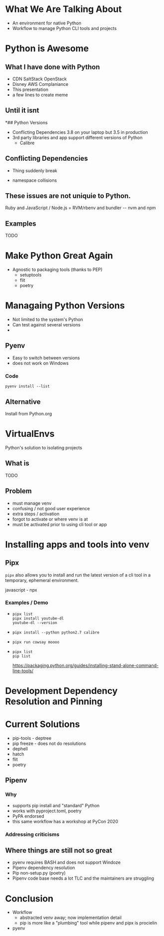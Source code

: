 
# What We Are Talking About
* An environment for native Python
* Workflow to manage Python CLI tools and projects
# Python is Awesome
## What I have done with Python
* CDN SaltStack OpenStack
* Disney AWS Complaniance
* This presentation
* a few lines to create meme
## Until it isnt
*## Python Versions
* Conflicting Dependencies
3.8 on your laptop but 3.5 in production
* 3rd party libraries and app support different versions of Python
	* Calibre
## Conflicting Dependencies
* Thing suddenly break

* namespace collisions

## These issues are not uniquie to Python.
Ruby and JavaScript / Node.js
= RVM/rbenv and bundler -- nvm and npm
## Examples
TODO 
# Make Python Great Again
* Agnostic to packaging tools (thanks to PEP)
	* setuptools
	* flit
	* poetry

# Managaing Python Versions
* Not limited to the system's Python
* Can test against several versions
* 
## Pyenv
* Easy to switch between versions
* does not work on Windows

### Code
```shell
pyenv install --list
```
## Alternative
Install from Python.org
 
# VirtualEnvs
Python's solution to isolating projects
## What is
TODO
## Problem
* must manage venv
* confusing / not good user experience
* extra steps / activation
* forgot to activate or where venv is at
* must be activated prior to using cli tool or app

# Installing apps and tools into venv
## Pipx
`pipx` also allows you to install and run the latest version of a cli tool in a temporary, ephemeral environment.

javascript - npx
### Examples / Demo
* ```shell
  pipx list
  pipx install youtube-dl
  youtube-dl --version
   ```
* ```shell
  pipx install --python python2.7 calibre
   ```
* ```shell
  pipx run cowsay moooo
   ```
 * ```shell
   pipx list
   pip list
   ```
   https://packaging.python.org/guides/installing-stand-alone-command-line-tools/

# Development Dependency Resolution and Pinning

# Current Solutions
* pip-tools - deptree
* pip freeze - does not do resolutions
* dephell
* hatch
* flit
* poetry

## Pipenv

### Why
* supports pip install and "standard" Python
* works with pyproject.toml, poetry
* PyPA endorsed
* this same workflow has a workshop at PyCon 2020
### Addressing criticisms

## Where things are still not so great
* pyenv requires BASH and does not support Windoze
* Pipenv dependency resolution
* Pip non-setup.py (poetry)
* Pipenv code base needs a lot TLC and the maintainers are struggling

# Conclusion
* Workflow
	* abstracted venv away; now implementation detail
	* pip is more like a "plumbing" tool while pipenv and pipx is procielin
* pyenv 




<!--stackedit_data:
eyJoaXN0b3J5IjpbNjQ0NzAwMjk0XX0=
-->